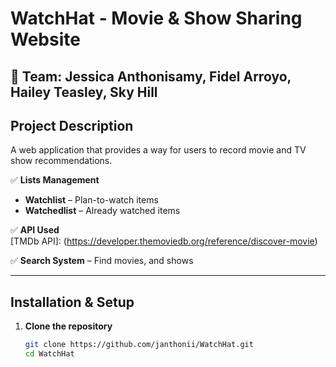 # WatchHat - Movie & Show Sharing Website  
## 👥 Team: Jessica Anthonisamy, Fidel Arroyo, Hailey Teasley, Sky Hill

## Project Description  
A web application that provides a way for users to record movie and TV show recommendations.

✅ **Lists Management**  
- **Watchlist** – Plan-to-watch items
- **Watchedlist** – Already watched items


✅ **API Used**  
[TMDb API]: (https://developer.themoviedb.org/reference/discover-movie) 

✅ **Search System** – Find movies, and shows

---

## Installation & Setup  
1. **Clone the repository**  
   ```sh
   git clone https://github.com/janthonii/WatchHat.git
   cd WatchHat
